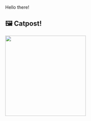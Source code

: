 Hello there!



## 🖼️ Catpost!

<sub>
    <img src="https://cdn2.thecatapi.com/images/M9Q3SvbTt.jpg" height="256">
</sub>

